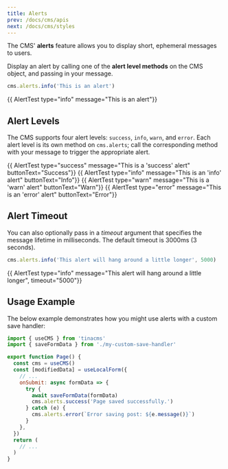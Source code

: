 ```yaml
---
title: Alerts
prev: /docs/cms/apis
next: /docs/cms/styles
---
```


The CMS' **alerts** feature allows you to display short, ephemeral messages to users.

Display an alert by calling one of the **alert level methods** on the CMS object, and passing in your message.

```javascript
cms.alerts.info('This is an alert')
```

{{ AlertTest type="info" message="This is an alert"}}

## Alert Levels

The CMS supports four alert levels: `success`, `info`, `warn`, and `error`. Each alert level is its own method on `cms.alerts`; call the corresponding method with your message to trigger the appropriate alert.

{{ AlertTest type="success" message="This is a 'success' alert" buttonText="Success"}}
{{ AlertTest type="info" message="This is an 'info' alert" buttonText="Info"}}
{{ AlertTest type="warn" message="This is a 'warn' alert" buttonText="Warn"}}
{{ AlertTest type="error" message="This is an 'error' alert" buttonText="Error"}}

## Alert Timeout

You can also optionally pass in a _timeout_ argument that specifies the message lifetime in milliseconds. The default timeout is 3000ms (3 seconds).

```javascript
cms.alerts.info('This alert will hang around a little longer', 5000)
```

{{ AlertTest type="info" message="This alert will hang around a little longer", timeout="5000"}}

## Usage Example

The below example demonstrates how you might use alerts with a custom save handler:

```jsx
import { useCMS } from 'tinacms'
import { saveFormData } from './my-custom-save-handler'

export function Page() {
  const cms = useCMS()
  const [modifiedData] = useLocalForm({
    // ...
    onSubmit: async formData => {
      try {
        await saveFormData(formData)
        cms.alerts.success('Page saved successfully.')
      } catch (e) {
        cms.alerts.error(`Error saving post: ${e.message()}`)
      }
    },
  })
  return (
    // ...
  )
}
```
